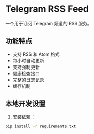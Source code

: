 # Telegram RSS Feed

一个用于订阅 Telegram 频道的 RSS 服务。

## 功能特点

- 支持 RSS 和 Atom 格式
- 每小时自动更新
- 支持强制更新
- 健康检查接口
- 完整的日志记录
- 缓存机制

## 本地开发设置

1. 安装依赖：
```bash
pip install -r requirements.txt